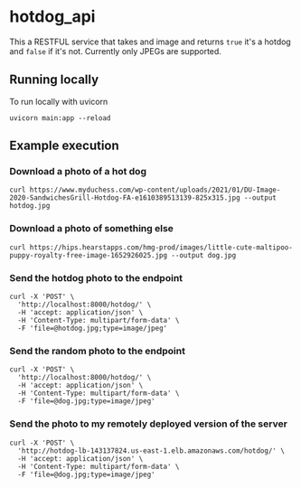 # hotdog_api

This a RESTFUL service that takes and image and returns `true` it's a hotdog and `false` if it's not. Currently only JPEGs are supported.

## Running locally
To run locally with uvicorn

```
uvicorn main:app --reload
```

## Example execution
### Download a photo of a hot dog
```
curl https://www.myduchess.com/wp-content/uploads/2021/01/DU-Image-2020-SandwichesGrill-Hotdog-FA-e1610389513139-825x315.jpg --output hotdog.jpg
```

### Download a photo of something else
```
curl https://hips.hearstapps.com/hmg-prod/images/little-cute-maltipoo-puppy-royalty-free-image-1652926025.jpg --output dog.jpg
```
### Send the hotdog photo to the endpoint
```
curl -X 'POST' \
  'http://localhost:8000/hotdog/' \
  -H 'accept: application/json' \
  -H 'Content-Type: multipart/form-data' \
  -F 'file=@hotdog.jpg;type=image/jpeg'
```

### Send the random photo to the endpoint
```
curl -X 'POST' \
  'http://localhost:8000/hotdog/' \
  -H 'accept: application/json' \
  -H 'Content-Type: multipart/form-data' \
  -F 'file=@dog.jpg;type=image/jpeg'
```

### Send the photo to my remotely deployed version of the server
```
curl -X 'POST' \
  'http://hotdog-lb-143137824.us-east-1.elb.amazonaws.com/hotdog/' \
  -H 'accept: application/json' \
  -H 'Content-Type: multipart/form-data' \
  -F 'file=@dog.jpg;type=image/jpeg'
```